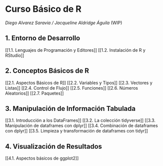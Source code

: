 # Curso Básico de R
*Diego Alvarez Saravia / Jacqueline Aldridge Águila*
(WIP)

## 1. Entorno de Desarrollo
[[1.1. Lenguajes de Programación y Editores]]
[[1.2. Instalación de R y RStudio]]

## 2. Conceptos Básicos de R
[[2.1. Aspectos Básicos de R]]
[[2.2. Variables y Tipos]]
[[2.3. Vectores y Listas]]
[[2.4. Control de Flujo]]
[[2.5. Funciones]]
[[2.6. Números Aleatorios]]
[[2.7. Paquetes]]

## 3. Manipulación de Información Tabulada
[[3.1. Introducción a los DataFrames]]
[[3.2. La colección tidyverse]]
[[3.3. Manipulación de dataframes con dplyr]]
[[3.4. Combinación de dataframes con dplyr]]
[[3.5. Limpieza y transformación de dataframes con tidyr]]

## 4. Visualización de Resultados
[[4.1. Aspectos básicos de ggplot2]]